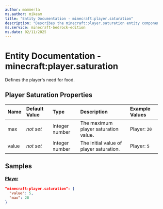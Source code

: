 ```yaml
---
author: mammerla
ms.author: mikeam
title: "Entity Documentation - minecraft:player.saturation"
description: "Describes the minecraft:player.saturation entity component"
ms.service: minecraft-bedrock-edition
ms.date: 02/11/2025 
---
```


# Entity Documentation - minecraft:player.saturation

Defines the player's need for food.


## Player Saturation Properties

|Name       |Default Value |Type |Description |Example Values |
|:----------|:-------------|:----|:-----------|:------------- |
| max | *not set* | Integer number | The maximum player saturation value. | Player: `20` | 
| value | *not set* | Integer number | The initial value of player saturation. | Player: `5` | 

## Samples

#### [Player](https://github.com/Mojang/bedrock-samples/tree/preview/behavior_pack/entities/player.json)


```json
"minecraft:player.saturation": {
  "value": 5,
  "max": 20
}
```
